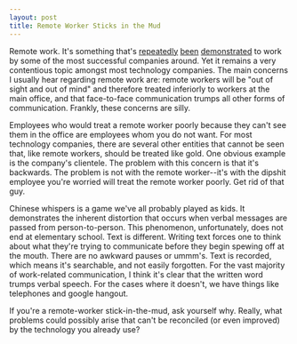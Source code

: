 ```yaml
---
layout: post
title: Remote Worker Sticks in the Mud
---
```


Remote work. It's something that's [repeatedly](http://github.com) [been](http://37signals.com) [demonstrated](http://heroku.com) to work by some of the most successful companies around. Yet it remains a very contentious topic amongst most technology companies. The main concerns I usually hear regarding remote work are: remote workers will be "out of sight and out of mind" and therefore treated inferiorly to workers at the main office, and that face-to-face communication trumps all other forms of communication. Frankly, these concerns are silly.  

Employees who would treat a remote worker poorly because they can't see them in the office are employees whom you do not want. For most technology companies, there are several other entities that cannot be seen that, like remote workers, should be treated like gold. One obvious example is the company's clientele. The problem with this concern is that it's backwards. The problem is not with the remote worker--it's with the dipshit employee you're worried will treat the remote worker poorly. Get rid of that guy.

Chinese whispers is a game we've all probably played as kids. It demonstrates the inherent distortion that occurs when verbal messages are passed from person-to-person. This phenomenon, unfortunately, does not end at elementary school. Text is different. Writing text forces one to think about what they're trying to communicate before they begin spewing off at the mouth. There are no awkward pauses or ummm's. Text is recorded, which means it's searchable, and not easily forgotten. For the vast majority of work-related communication, I think it's clear that the written word trumps verbal speech. For the cases where it doesn't, we have things like telephones and google hangout.  

If you're a remote-worker stick-in-the-mud, ask yourself why. Really, what problems could possibly arise that can't be reconciled (or even improved) by the technology you already use?
